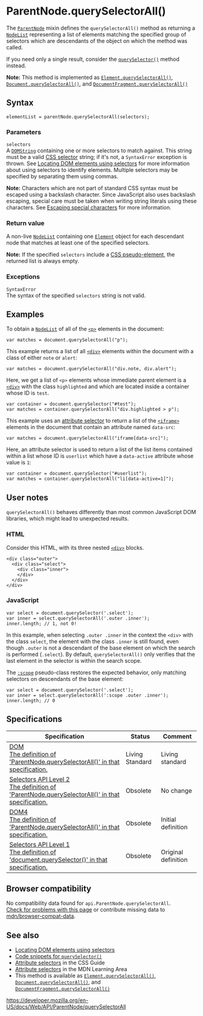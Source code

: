 # ParentNode.querySelectorAll()

The [`ParentNode`](../parentnode) mixin defines the `querySelectorAll()` method as returning a [`NodeList`](../nodelist) representing a list of elements matching the specified group of selectors which are descendants of the object on which the method was called.

If you need only a single result, consider the [`querySelector()`](queryselector) method instead.

**Note:** This method is implemented as [`Element.querySelectorAll()`](../element/queryselectorall), [`Document.querySelectorAll()`](../document/queryselectorall), and [`DocumentFragment.querySelectorAll()`](../documentfragment/queryselectorall)

## Syntax

    elementList = parentNode.querySelectorAll(selectors);

### Parameters

`selectors`  
A [`DOMString`](../domstring) containing one or more selectors to match against. This string must be a valid [CSS selector](https://developer.mozilla.org/en-US/docs/Web/CSS/CSS_Selectors) string; if it's not, a `SyntaxError` exception is thrown. See [Locating DOM elements using selectors](../document_object_model/locating_dom_elements_using_selectors) for more information about using selectors to identify elements. Multiple selectors may be specified by separating them using commas.

**Note:** Characters which are not part of standard CSS syntax must be escaped using a backslash character. Since JavaScript also uses backslash escaping, special care must be taken when writing string literals using these characters. See [Escaping special characters](#escaping_special_characters) for more information.

### Return value

A non-live [`NodeList`](../nodelist) containing one [`Element`](../element) object for each descendant node that matches at least one of the specified selectors.

**Note:** If the specified `selectors` include a [CSS pseudo-element](https://developer.mozilla.org/en-US/docs/Web/CSS/Pseudo-elements), the returned list is always empty.

### Exceptions

`SyntaxError`  
The syntax of the specified `selectors` string is not valid.

## Examples

To obtain a [`NodeList`](../nodelist) of all of the [`<p>`](https://developer.mozilla.org/en-US/docs/Web/HTML/Element/p) elements in the document:

    var matches = document.querySelectorAll("p");

This example returns a list of all [`<div>`](https://developer.mozilla.org/en-US/docs/Web/HTML/Element/div) elements within the document with a class of either `note` or `alert`:

    var matches = document.querySelectorAll("div.note, div.alert");

Here, we get a list of `<p>` elements whose immediate parent element is a [`<div>`](https://developer.mozilla.org/en-US/docs/Web/HTML/Element/div) with the class `highlighted` and which are located inside a container whose ID is `test`.

    var container = document.querySelector("#test");
    var matches = container.querySelectorAll("div.highlighted > p");

This example uses an [attribute selector](https://developer.mozilla.org/en-US/docs/Web/CSS/Attribute_selectors) to return a list of the [`<iframe>`](https://developer.mozilla.org/en-US/docs/Web/HTML/Element/iframe) elements in the document that contain an attribute named `data-src`:

    var matches = document.querySelectorAll("iframe[data-src]");

Here, an attribute selector is used to return a list of the list items contained within a list whose ID is `userlist` which have a `data-active` attribute whose value is `1`:

    var container = document.querySelector("#userlist");
    var matches = container.querySelectorAll("li[data-active=1]");

## User notes

`querySelectorAll()` behaves differently than most common JavaScript DOM libraries, which might lead to unexpected results.

### HTML

Consider this HTML, with its three nested [`<div>`](https://developer.mozilla.org/en-US/docs/Web/HTML/Element/div) blocks.

    <div class="outer">
      <div class="select">
        <div class="inner">
        </div>
      </div>
    </div>

### JavaScript

    var select = document.querySelector('.select');
    var inner = select.querySelectorAll('.outer .inner');
    inner.length; // 1, not 0!

In this example, when selecting `.outer .inner` in the context the `<div>` with the class `select`, the element with the class `.inner` is still found, even though `.outer` is not a descendant of the base element on which the search is performed (`.select`). By default, `querySelectorAll()` only verifies that the last element in the selector is within the search scope.

The [`:scope`](https://developer.mozilla.org/en-US/docs/Web/CSS/:scope) pseudo-class restores the expected behavior, only matching selectors on descendants of the base element:

    var select = document.querySelector('.select');
    var inner = select.querySelectorAll(':scope .outer .inner');
    inner.length; // 0

## Specifications

<table><thead><tr class="header"><th>Specification</th><th>Status</th><th>Comment</th></tr></thead><tbody><tr class="odd"><td><a href="https://dom.spec.whatwg.org/#dom-parentnode-queryselectorall">DOM<br />
<span class="small">The definition of 'ParentNode.querySelectorAll()' in that specification.</span></a></td><td><span class="spec-living">Living Standard</span></td><td>Living standard</td></tr><tr class="even"><td><a href="https://dev.w3.org/2006/webapi/selectors-api2/#dom-parentnode-queryselectorall">Selectors API Level 2<br />
<span class="small">The definition of 'ParentNode.querySelectorAll()' in that specification.</span></a></td><td><span class="spec-obsolete">Obsolete</span></td><td>No change</td></tr><tr class="odd"><td><a href="https://www.w3.org/TR/dom/#dom-parentnode-queryselectorall">DOM4<br />
<span class="small">The definition of 'ParentNode.querySelectorAll()' in that specification.</span></a></td><td><span class="spec-obsolete">Obsolete</span></td><td>Initial definition</td></tr><tr class="even"><td><a href="https://www.w3.org/TR/selectors-api/#interface-definitions">Selectors API Level 1<br />
<span class="small">The definition of 'document.querySelector()' in that specification.</span></a></td><td><span class="spec-obsolete">Obsolete</span></td><td>Original definition</td></tr></tbody></table>

## Browser compatibility

No compatibility data found for `api.ParentNode.querySelectorAll`.  
[Check for problems with this page](#on-github) or contribute missing data to [mdn/browser-compat-data](https://github.com/mdn/browser-compat-data).

## See also

- [Locating DOM elements using selectors](../document_object_model/locating_dom_elements_using_selectors)
- [Code snippets for `querySelector()`](https://developer.mozilla.org/en-US/docs/Code_snippets/QuerySelector)
- [Attribute selectors](https://developer.mozilla.org/en-US/docs/Web/CSS/Attribute_selectors) in the CSS Guide
- [Attribute selectors](https://developer.mozilla.org/en-US/docs/Learn/CSS/Building_blocks/Selectors/Attribute_selectors) in the MDN Learning Area
- This method is available as [`Element.querySelectorAll()`](../element/queryselectorall), [`Document.querySelectorAll()`](../document/queryselectorall), and [`DocumentFragment.querySelectorAll()`](../documentfragment/queryselectorall)

<a href="https://developer.mozilla.org/en-US/docs/Web/API/ParentNode/querySelectorAll" class="_attribution-link">https://developer.mozilla.org/en-US/docs/Web/API/ParentNode/querySelectorAll</a>

